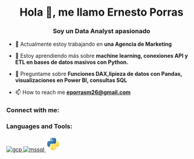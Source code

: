 <h1 align="center">Hola 👋, me llamo Ernesto Porras</h1>
<h3 align="center">Soy un Data Analyst apasionado</h3>

- 🔭 Actualmente estoy trabajando en **una Agencia de Marketing**

- 🌱 Estoy aprendiendo más sobre **machine learning, conexiones API y ETL en bases de datos masivos con Python.**

- 💬 Preguntame sobre **Funciones DAX,lipieza de datos con Pandas, visualizaciones en Power BI, consultas SQL**

- 📫 How to reach me **eporrasm26@gmail.com**

<h3 align="left">Connect with me:</h3>
<p align="left">
</p>

<h3 align="left">Languages and Tools:</h3>
<p align="left"> <a href="https://cloud.google.com" target="_blank" rel="noreferrer"> <img src="https://www.vectorlogo.zone/logos/google_cloud/google_cloud-icon.svg" alt="gcp" width="40" height="40"/> </a> <a href="https://www.microsoft.com/en-us/sql-server" target="_blank" rel="noreferrer"> <img src="https://www.svgrepo.com/show/303229/microsoft-sql-server-logo.svg" alt="mssql" width="40" height="40"/> </a> <a href="https://www.python.org" target="_blank" rel="noreferrer"> <img src="https://raw.githubusercontent.com/devicons/devicon/master/icons/python/python-original.svg" alt="python" width="40" height="40"/> </a> </p>


